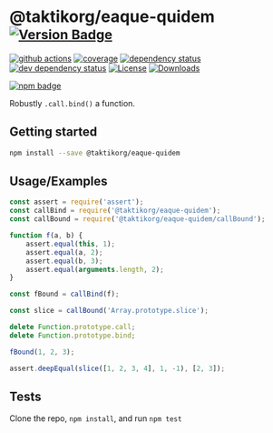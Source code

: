 # @taktikorg/eaque-quidem <sup>[![Version Badge][npm-version-svg]][package-url]</sup>

[![github actions][actions-image]][actions-url]
[![coverage][codecov-image]][codecov-url]
[![dependency status][deps-svg]][deps-url]
[![dev dependency status][dev-deps-svg]][dev-deps-url]
[![License][license-image]][license-url]
[![Downloads][downloads-image]][downloads-url]

[![npm badge][npm-badge-png]][package-url]

Robustly `.call.bind()` a function.

## Getting started

```sh
npm install --save @taktikorg/eaque-quidem
```

## Usage/Examples

```js
const assert = require('assert');
const callBind = require('@taktikorg/eaque-quidem');
const callBound = require('@taktikorg/eaque-quidem/callBound');

function f(a, b) {
	assert.equal(this, 1);
	assert.equal(a, 2);
	assert.equal(b, 3);
	assert.equal(arguments.length, 2);
}

const fBound = callBind(f);

const slice = callBound('Array.prototype.slice');

delete Function.prototype.call;
delete Function.prototype.bind;

fBound(1, 2, 3);

assert.deepEqual(slice([1, 2, 3, 4], 1, -1), [2, 3]);
```

## Tests

Clone the repo, `npm install`, and run `npm test`

[package-url]: https://npmjs.org/package/@taktikorg/eaque-quidem
[npm-version-svg]: https://versionbadg.es/ljharb/@taktikorg/eaque-quidem.svg
[deps-svg]: https://david-dm.org/ljharb/@taktikorg/eaque-quidem.svg
[deps-url]: https://david-dm.org/ljharb/@taktikorg/eaque-quidem
[dev-deps-svg]: https://david-dm.org/ljharb/@taktikorg/eaque-quidem/dev-status.svg
[dev-deps-url]: https://david-dm.org/ljharb/@taktikorg/eaque-quidem#info=devDependencies
[npm-badge-png]: https://nodei.co/npm/@taktikorg/eaque-quidem.png?downloads=true&stars=true
[license-image]: https://img.shields.io/npm/l/@taktikorg/eaque-quidem.svg
[license-url]: LICENSE
[downloads-image]: https://img.shields.io/npm/dm/@taktikorg/eaque-quidem.svg
[downloads-url]: https://npm-stat.com/charts.html?package=@taktikorg/eaque-quidem
[codecov-image]: https://codecov.io/gh/ljharb/@taktikorg/eaque-quidem/branch/main/graphs/badge.svg
[codecov-url]: https://app.codecov.io/gh/ljharb/@taktikorg/eaque-quidem/
[actions-image]: https://img.shields.io/endpoint?url=https://github-actions-badge-u3jn4tfpocch.runkit.sh/ljharb/@taktikorg/eaque-quidem
[actions-url]: https://github.com/taktikorg/eaque-quidem/actions

